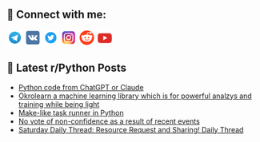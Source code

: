 ## 🔎 Connect with me:
[<img src="https://github.com/bullbesh/bullbesh/blob/main/images/Telegram.png" width="32" height="32" />](https://t.me/bullbesh)
[<img src="https://github.com/bullbesh/bullbesh/blob/main/images/VK.png" width="32" height="32" />](https://vk.com/bullbesh)
[<img src="https://github.com/bullbesh/bullbesh/blob/main/images/Twitter.png" width="32" height="32" />](https://twitter.com/bullbesh1)
[<img src="https://github.com/bullbesh/bullbesh/blob/main/images/Instagram.png" width="32" height="32" />](https://www.instagram.com/bullbesh)
[<img src="https://github.com/bullbesh/bullbesh/blob/main/images/Reddit.png" width="32" height="32" />](https://www.reddit.com/user/bullbesh)
[<img src="https://github.com/bullbesh/bullbesh/blob/main/images/YouTube.png" width="32" height="32" />](https://www.youtube.com/channel/UCtfjRs6uzgq5mfm8S06WTcg)

## 📕 Latest r/Python Posts
<!-- BLOG-POST-LIST:START -->
- [Python code from ChatGPT or Claude](https://www.reddit.com/r/Python/comments/1f04yk6/python_code_from_chatgpt_or_claude/)
- [Okrolearn a machine learning library which is for powerful analzys and training while being light](https://www.reddit.com/r/Python/comments/1f02lho/okrolearn_a_machine_learning_library_which_is_for/)
- [Make-like task runner in Python](https://www.reddit.com/r/Python/comments/1f028a6/makelike_task_runner_in_python/)
- [No vote of non-confidence as a result of recent events](https://www.reddit.com/r/Python/comments/1f00qdo/no_vote_of_nonconfidence_as_a_result_of_recent/)
- [Saturday Daily Thread: Resource Request and Sharing! Daily Thread](https://www.reddit.com/r/Python/comments/1ezrsav/saturday_daily_thread_resource_request_and/)
<!-- BLOG-POST-LIST:END -->
